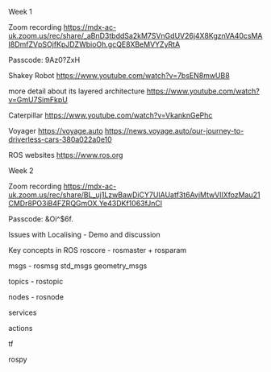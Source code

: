 Week 1

Zoom recording
https://mdx-ac-uk.zoom.us/rec/share/_aBnD3tbddSa2kM7SVnGdUV26j4X8KgznVA40csMAI8DmfZVpSOjfKpJDZWbioOh.gcQE8XBeMVYZyRtA

Passcode: 9Az0?ZxH 

Shakey Robot
https://www.youtube.com/watch?v=7bsEN8mwUB8

more detail about its layered architecture
https://www.youtube.com/watch?v=GmU7SimFkpU

Caterpillar
https://www.youtube.com/watch?v=VkanknGePhc

Voyager
https://voyage.auto
https://news.voyage.auto/our-journey-to-driverless-cars-380a022a0e10

ROS websites
https://www.ros.org



Week 2

Zoom recording
https://mdx-ac-uk.zoom.us/rec/share/BL_uj1LzwBawDiCY7UIAUatf3t6AvjMtwVlIXfozMau21CMDr8PO3iB4FZRQGmOX.Ye43DKf1063fJnCl

Passcode: &Oi\^$6f.

Issues with Localising - Demo and discussion


Key concepts in ROS
roscore    - rosmaster + rosparam

msgs       - rosmsg
std_msgs
geometry_msgs

topics     - rostopic

nodes      - rosnode

services

actions

tf

rospy

